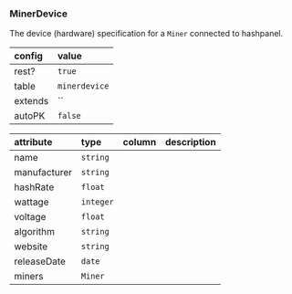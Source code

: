 ### MinerDevice

The device (hardware) specification for a `Miner` connected to hashpanel.

| config | value |
|:---|:---|
| rest? | `true` |
| table | `minerdevice` |
| extends | `` |
| autoPK | `false` |

| attribute | type | column | description |
|:---|:---|:---|:---| 
| name | `string` |  |  |   
| manufacturer | `string` |  |  |   
| hashRate | `float` |  |  |   
| wattage | `integer` |  |  |   
| voltage | `float` |  |  |   
| algorithm | `string` |  |  |   
| website | `string` |  |  |   
| releaseDate | `date` |  |  |   
| miners | `Miner` |  |  |   
